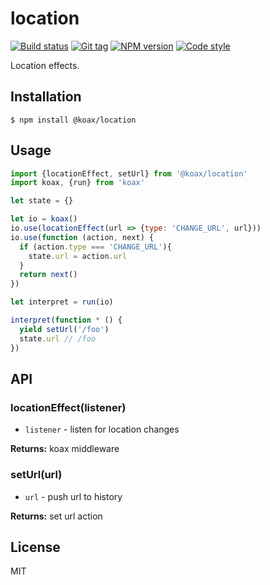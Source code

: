 
# location

[![Build status][travis-image]][travis-url]
[![Git tag][git-image]][git-url]
[![NPM version][npm-image]][npm-url]
[![Code style][standard-image]][standard-url]

Location effects.

## Installation

    $ npm install @koax/location

## Usage

```js
import {locationEffect, setUrl} from '@koax/location'
import koax, {run} from 'koax'

let state = {}

let io = koax()
io.use(locationEffect(url => {type: 'CHANGE_URL', url}))
io.use(function (action, next) {
  if (action.type === 'CHANGE_URL'){
    state.url = action.url
  }
  return next()
})

let interpret = run(io)

interpret(function * () {
  yield setUrl('/foo')
  state.url // /foo
})


```

## API

### locationEffect(listener)

- `listener` - listen for location changes

**Returns:** koax middleware

### setUrl(url)

- `url` - push url to history

**Returns:** set url action

## License

MIT

[travis-image]: https://img.shields.io/travis/koaxjs/location.svg?style=flat-square
[travis-url]: https://travis-ci.org/koaxjs/location
[git-image]: https://img.shields.io/github/tag/koaxjs/location.svg?sytle=flat-square
[git-url]: https://github.com/koaxjs/location
[standard-image]: https://img.shields.io/badge/code%20style-standard-brightgreen.svg?style=flat-square
[standard-url]: https://github.com/feross/standard
[npm-image]: https://img.shields.io/npm/v/@koax/location.svg?style=flat-square
[npm-url]: https://npmjs.org/package/@koax/location
